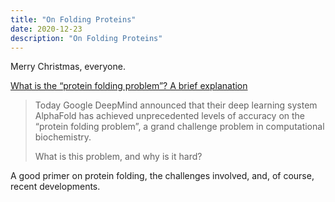 ```yaml
---
title: "On Folding Proteins"
date: 2020-12-23
description: "On Folding Proteins"
---
```


Merry Christmas, everyone. 

[What is the “protein folding problem”? A brief explanation](https://rootsofprogress.org/alphafold-protein-folding-explainer)

> Today Google DeepMind announced that their deep learning system AlphaFold has achieved unprecedented levels of accuracy on the “protein folding problem”, a grand challenge problem in computational biochemistry.
> 
> What is this problem, and why is it hard?

A good primer on protein folding, the challenges involved, and, of course, recent developments. 
